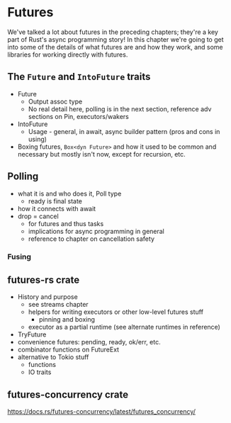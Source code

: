# Futures

We've talked a lot about futures in the preceding chapters; they're a key part of Rust's async programming story! In this chapter we're going to get into some of the details of what futures are and how they work, and some libraries for working directly with futures.

## The `Future` and `IntoFuture` traits

- Future
  - Output assoc type
  - No real detail here, polling is in the next section, reference adv sections on Pin, executors/wakers
- IntoFuture
  - Usage - general, in await, async builder pattern (pros and cons in using)
- Boxing futures, `Box<dyn Future>` and how it used to be common and necessary but mostly isn't now, except for recursion, etc.

## Polling

- what it is and who does it, Poll type
  - ready is final state
- how it connects with await
- drop = cancel
  - for futures and thus tasks
  - implications for async programming in general
  - reference to chapter on cancellation safety

### Fusing

## futures-rs crate

- History and purpose
  - see streams chapter
  - helpers for writing executors or other low-level futures stuff
    - pinning and boxing
  - executor as a partial runtime (see alternate runtimes in reference)
- TryFuture
- convenience futures: pending, ready, ok/err, etc.
- combinator functions on FutureExt
- alternative to Tokio stuff
  - functions
  - IO traits

## futures-concurrency crate

https://docs.rs/futures-concurrency/latest/futures_concurrency/


